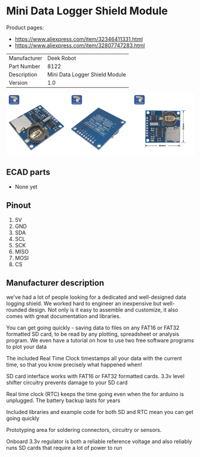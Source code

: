Mini Data Logger Shield Module
==============================

Product pages:

* <https://www.aliexpress.com/item/32346411331.html>
* <https://www.aliexpress.com/item/32807747283.html>

|               |                                |
| ------------- | ------------------------------ |
| Manufacturer  | Deek Robot                     |
| Part Number   | 8122                           |
| Description   | Mini Data Logger Shield Module |
| Version       | 1.0                            |

<img width="33.333%" src="Mini Data Logger Shield Module (top).jpg"/><img width="33.333%" src="Mini Data Logger Shield Module (bottom).jpg"/><img width="33.333%" src="Mini Data Logger Shield Module (dimensions).jpg"/>

ECAD parts
----------

* None yet

Pinout
------

1. 5V
2. GND
3. SDA
4. SCL
5. SCK
6. MISO
7. MOSI
8. CS

Manufacturer description
------------------------

we've had a lot of people looking for a dedicated and well-designed data logging shield. We worked hard to engineer an inexpensive but well-rounded design. Not only is it easy to assemble and customize, it also comes with great documentation and libraries.

You can get going quickly - saving data to files on any FAT16 or FAT32 formatted SD card, to be read by any plotting, spreadsheet or analysis program. We even have a tutorial on how to use two free software programs to plot your data

The included Real Time Clock timestamps all your data with the current time, so that you know precisely what happened when!

SD card interface works with FAT16 or FAT32 formatted cards. 3.3v level shifter circuitry prevents damage to your SD card

Real time clock (RTC) keeps the time going even when the for arduino is unplugged. The battery backup lasts for years

Included libraries and example code for both SD and RTC mean you can get going quickly

Prototyping area for soldering connectors, circuitry or sensors.

Onboard 3.3v regulator is both a reliable reference voltage and also reliably runs SD cards that require a lot of power to run
